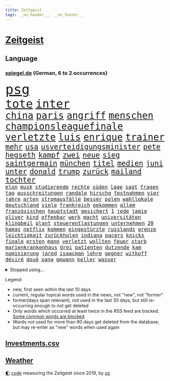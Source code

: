 ```yaml
---
title: Zeitgeist
tags: __no_header__, __no_footer__
---
```


# [Zeitgeist](https://oliz.io/zeitgeist/)

## Language

<h3><a href="https://www.spiegel.de" target="_blank">spiegel.de</a> (German, 6 to 2 occurrences)</h3>
<p style="font-family:monospace">
<span style="font-size:32pt"><a href="news_links.html#psg" class="current">psg</a></span>
<br>
<span style="font-size:27pt"><a href="news_links.html#tote" class="current">tote</a></span>
<span style="font-size:27pt"><a href="news_links.html#inter" class="current">inter</a></span>
<br>
<span style="font-size:22pt"><a href="news_links.html#china" class="current">china</a></span>
<span style="font-size:22pt"><a href="news_links.html#paris" class="current">paris</a></span>
<span style="font-size:22pt"><a href="news_links.html#angriff" class="current">angriff</a></span>
<span style="font-size:22pt"><a href="news_links.html#menschen" class="current">menschen</a></span>
<span style="font-size:22pt"><a href="news_links.html#championsleaguefinale" class="current">championsleaguefinale</a></span>
<span style="font-size:22pt"><a href="news_links.html#verletzte" class="current">verletzte</a></span>
<span style="font-size:22pt"><a href="news_links.html#luis" class="current">luis</a></span>
<span style="font-size:22pt"><a href="news_links.html#enrique" class="current">enrique</a></span>
<span style="font-size:22pt"><a href="news_links.html#trainer" class="current">trainer</a></span>
<br>
<span style="font-size:17pt"><a href="news_links.html#mehr" class="current">mehr</a></span>
<span style="font-size:17pt"><a href="news_links.html#usa" class="current">usa</a></span>
<span style="font-size:17pt"><a href="news_links.html#usverteidigungsminister" class="current">usverteidigungsminister</a></span>
<span style="font-size:17pt"><a href="news_links.html#pete" class="current">pete</a></span>
<span style="font-size:17pt"><a href="news_links.html#hegseth" class="current">hegseth</a></span>
<span style="font-size:17pt"><a href="news_links.html#kampf" class="current">kampf</a></span>
<span style="font-size:17pt"><a href="news_links.html#zwei" class="current">zwei</a></span>
<span style="font-size:17pt"><a href="news_links.html#neue" class="current">neue</a></span>
<span style="font-size:17pt"><a href="news_links.html#sieg" class="current">sieg</a></span>
<span style="font-size:17pt"><a href="news_links.html#saintgermain" class="current">saintgermain</a></span>
<span style="font-size:17pt"><a href="news_links.html#münchen" class="current">münchen</a></span>
<span style="font-size:17pt"><a href="news_links.html#titel" class="current">titel</a></span>
<span style="font-size:17pt"><a href="news_links.html#medien" class="current">medien</a></span>
<span style="font-size:17pt"><a href="news_links.html#juni" class="current">juni</a></span>
<span style="font-size:17pt"><a href="news_links.html#unter" class="current">unter</a></span>
<span style="font-size:17pt"><a href="news_links.html#donald" class="current">donald</a></span>
<span style="font-size:17pt"><a href="news_links.html#trump" class="current">trump</a></span>
<span style="font-size:17pt"><a href="news_links.html#zurück" class="current">zurück</a></span>
<span style="font-size:17pt"><a href="news_links.html#mailand" class="current">mailand</a></span>
<span style="font-size:17pt"><a href="news_links.html#tochter" class="current">tochter</a></span>
<br>
<span style="font-size:12pt"><a href="news_links.html#elon" class="current">elon</a></span>
<span style="font-size:12pt"><a href="news_links.html#musk" class="current">musk</a></span>
<span style="font-size:12pt"><a href="news_links.html#studierende" class="current">studierende</a></span>
<span style="font-size:12pt"><a href="news_links.html#rechte" class="current">rechte</a></span>
<span style="font-size:12pt"><a href="news_links.html#süden" class="current">süden</a></span>
<span style="font-size:12pt"><a href="news_links.html#lage" class="current">lage</a></span>
<span style="font-size:12pt"><a href="news_links.html#sagt" class="current">sagt</a></span>
<span style="font-size:12pt"><a href="news_links.html#fragen" class="current">fragen</a></span>
<span style="font-size:12pt"><a href="news_links.html#tag" class="current">tag</a></span>
<span style="font-size:12pt"><a href="news_links.html#ausschreitungen" class="current">ausschreitungen</a></span>
<span style="font-size:12pt"><a href="news_links.html#randale" class="current">randale</a></span>
<span style="font-size:12pt"><a href="news_links.html#hirschq" class="new">hirschq</a></span>
<span style="font-size:12pt"><a href="news_links.html#festnahmen" class="current">festnahmen</a></span>
<span style="font-size:12pt"><a href="news_links.html#vier" class="current">vier</a></span>
<span style="font-size:12pt"><a href="news_links.html#jahre" class="current">jahre</a></span>
<span style="font-size:12pt"><a href="news_links.html#arten" class="current">arten</a></span>
<span style="font-size:12pt"><a href="news_links.html#stromausfälle" class="current">stromausfälle</a></span>
<span style="font-size:12pt"><a href="news_links.html#besser" class="current">besser</a></span>
<span style="font-size:12pt"><a href="news_links.html#polen" class="current">polen</a></span>
<span style="font-size:12pt"><a href="news_links.html#wahllokale" class="new">wahllokale</a></span>
<span style="font-size:12pt"><a href="news_links.html#deutschland" class="current">deutschland</a></span>
<span style="font-size:12pt"><a href="news_links.html#viele" class="current">viele</a></span>
<span style="font-size:12pt"><a href="news_links.html#frankreich" class="current">frankreich</a></span>
<span style="font-size:12pt"><a href="news_links.html#gekommen" class="current">gekommen</a></span>
<span style="font-size:12pt"><a href="news_links.html#allem" class="current">allem</a></span>
<span style="font-size:12pt"><a href="news_links.html#französischen" class="current">französischen</a></span>
<span style="font-size:12pt"><a href="news_links.html#hauptstadt" class="current">hauptstadt</a></span>
<span style="font-size:12pt"><a href="news_links.html#gesichert" class="current">gesichert</a></span>
<span style="font-size:12pt"><a href="news_links.html#1" class="current">1</a></span>
<span style="font-size:12pt"><a href="news_links.html#jede" class="current">jede</a></span>
<span style="font-size:12pt"><a href="news_links.html#jamie" class="current">jamie</a></span>
<span style="font-size:12pt"><a href="news_links.html#oliver" class="current">oliver</a></span>
<span style="font-size:12pt"><a href="news_links.html#kind" class="current">kind</a></span>
<span style="font-size:12pt"><a href="news_links.html#offenbar" class="current">offenbar</a></span>
<span style="font-size:12pt"><a href="news_links.html#werk" class="current">werk</a></span>
<span style="font-size:12pt"><a href="news_links.html#macht" class="current">macht</a></span>
<span style="font-size:12pt"><a href="news_links.html#universitäten" class="current">universitäten</a></span>
<span style="font-size:12pt"><a href="news_links.html#klingbeil" class="current">klingbeil</a></span>
<span style="font-size:12pt"><a href="news_links.html#plant" class="current">plant</a></span>
<span style="font-size:12pt"><a href="news_links.html#steuerentlastungen" class="new">steuerentlastungen</a></span>
<span style="font-size:12pt"><a href="news_links.html#unternehmen" class="current">unternehmen</a></span>
<span style="font-size:12pt"><a href="news_links.html#20" class="current">20</a></span>
<span style="font-size:12pt"><a href="news_links.html#hamas" class="current">hamas</a></span>
<span style="font-size:12pt"><a href="news_links.html#netflix" class="current">netflix</a></span>
<span style="font-size:12pt"><a href="news_links.html#kommen" class="current">kommen</a></span>
<span style="font-size:12pt"><a href="news_links.html#eingestürzte" class="new">eingestürzte</a></span>
<span style="font-size:12pt"><a href="news_links.html#russlands" class="current">russlands</a></span>
<span style="font-size:12pt"><a href="news_links.html#grenze" class="current">grenze</a></span>
<span style="font-size:12pt"><a href="news_links.html#leichtigkeit" class="current">leichtigkeit</a></span>
<span style="font-size:12pt"><a href="news_links.html#zurückholen" class="new">zurückholen</a></span>
<span style="font-size:12pt"><a href="news_links.html#indiana" class="current">indiana</a></span>
<span style="font-size:12pt"><a href="news_links.html#pacers" class="new">pacers</a></span>
<span style="font-size:12pt"><a href="news_links.html#knicks" class="current">knicks</a></span>
<span style="font-size:12pt"><a href="news_links.html#finale" class="current">finale</a></span>
<span style="font-size:12pt"><a href="news_links.html#ersten" class="current">ersten</a></span>
<span style="font-size:12pt"><a href="news_links.html#mann" class="current">mann</a></span>
<span style="font-size:12pt"><a href="news_links.html#verletzt" class="current">verletzt</a></span>
<span style="font-size:12pt"><a href="news_links.html#wollten" class="current">wollten</a></span>
<span style="font-size:12pt"><a href="news_links.html#feuer" class="current">feuer</a></span>
<span style="font-size:12pt"><a href="news_links.html#starb" class="current">starb</a></span>
<span style="font-size:12pt"><a href="news_links.html#marienkrankenhaus" class="new">marienkrankenhaus</a></span>
<span style="font-size:12pt"><a href="news_links.html#drei" class="current">drei</a></span>
<span style="font-size:12pt"><a href="news_links.html#patienten" class="current">patienten</a></span>
<span style="font-size:12pt"><a href="news_links.html#dutzende" class="current">dutzende</a></span>
<span style="font-size:12pt"><a href="news_links.html#kam" class="current">kam</a></span>
<span style="font-size:12pt"><a href="news_links.html#nominierung" class="current">nominierung</a></span>
<span style="font-size:12pt"><a href="news_links.html#jared" class="current">jared</a></span>
<span style="font-size:12pt"><a href="news_links.html#isaacman" class="new">isaacman</a></span>
<span style="font-size:12pt"><a href="news_links.html#lehre" class="new">lehre</a></span>
<span style="font-size:12pt"><a href="news_links.html#gegner" class="current">gegner</a></span>
<span style="font-size:12pt"><a href="news_links.html#witkoff" class="current">witkoff</a></span>
<span style="font-size:12pt"><a href="news_links.html#désiré" class="new">désiré</a></span>
<span style="font-size:12pt"><a href="news_links.html#doué" class="new">doué</a></span>
<span style="font-size:12pt"><a href="news_links.html#xana" class="new">xana</a></span>
<span style="font-size:12pt"><a href="news_links.html#gewann" class="current">gewann</a></span>
<span style="font-size:12pt"><a href="news_links.html#keller" class="current">keller</a></span>
<span style="font-size:12pt"><a href="news_links.html#wasser" class="current">wasser</a></span>
</p>
<details>
<summary>Stopped using...</summary>
<p class="former" style="font-size:12pt">
verstorbenen(1684) enorm(1682) schnelle(1682) 75(1681) boot(1681) gerettet(1681) philippinen(1681) verschiedene(1681) aufgerufen(1680) flüge(1680) verdächtige(1680) versorgt(1680) 35(1679) elfmeter(1679) führende(1679) investoren(1679) paul(1679) portugal(1679) schön(1679) vergewaltigt(1679) 400(1678) betreiber(1678) düsseldorf(1678) fahrzeug(1678) flugzeuge(1678) lisa(1678) november(1678) tests(1678) verlust(1678) beschimpft(1677) veranstaltung(1677) bisherige(1676) gründer(1676) sicherheitskräfte(1676) trauer(1676) versteigert(1676) begründung(1675) kritische(1675) schien(1675) afrika(1674) erwartungen(1674) nahezu(1674) schwierigkeiten(1674) tor(1674) verluste(1674) arbeitnehmer(1673) blieben(1673) durchsetzen(1673) gefährden(1673) gehören(1673) gestoßen(1673) hoher(1673) strengere(1673) vorsitzenden(1673) wirtschaftsminister(1673) arbeitgeber(1672) planeten(1672) zinsen(1672) erkrankt(1671) see(1671) unrecht(1671) wähler(1671) lebte(1670) siegen(1670) weltweite(1670) zugelassen(1670) bloß(1669) ii(1669) italienischen(1669) förderung(1668) geklärt(1668) kontakte(1668) null(1668) schicken(1668) öl(1668) kämpfer(1667) unterstützer(1667) wiederholt(1667) aufgenommen(1666) stammt(1666) stück(1666) vw(1666) abgebrochen(1665) bezahlen(1665) mode(1664) trainiert(1664) dürften(1663) schnitt(1663) form(1662) globale(1662) schaffte(1657) gemeinsame(1656) politikerin(1656) hängen(1651) gelandet(1650) retter(1650) gehörte(1648) bremsen(1647) provoziert(1646) stress(1645) geborgen(1644) teuren(1629) drohne(1626) rache(1619) missbrauchs(1618) carlos(1537) politikern(1513) cup(1401) ausgefallen(1390) 700(1373) kuriose(1373) börsen(1349) wissing(1346) king(1345) angestellten(1341) tiger(1330) hierzulande(1327) volksverhetzung(1300) mond(1299) schülerin(1283) gestört(1282) seltene(1264) verabschieden(1252) klappt(1242) krim(1219) schwieriger(1218) afrikanischen(1199) aufhören(1189) versagen(1175) ankommt(1159) flüchten(1149) heiß(1110) sylt(1090) zufrieden(1078) stockholm(1074) sprung(1070) veröffentlichen(1061) misshandelt(1059) spitzt(1057) fahrgäste(1054) verzeichnet(1042) landwirtschaft(1038) fpö(1027) island(1017) wünsche(996) franz(994) kriminalität(974) angreifen(954) methoden(947) männliche(945) erfüllen(935) aussichten(913) abbauen(900) 47(886) hauses(884) vulkan(882) zehnte(870) gegründet(866) fahnder(865) day(863) zwingt(845) alcaraz(843) liebt(836) baden(831) verschleppt(828) dennis(823) kleinere(821) wahlsieger(819) uefa(817) attackieren(815) gedanken(809) anlagen(798) laden(794) handelte(793) beeinflussen(791) z(788) optionen(787) dringen(783) genaue(783) umsetzen(781) glas(777) urlauber(748) court(746) spaniens(739) genießen(736) ereignis(734) iphones(729) bekennt(718) zahlungen(708) budget(706) fußballem(688) benachteiligt(683) desaster(671) stockt(670) froh(658) ausnahmezustand(639) 96(635) betrogen(635) prägen(633) sperre(630) goldenen(625) milei(617) uswahl(617) suv(609) verspottet(609) belästigt(602) überraschte(598) expertin(591) 85(586) hinterlässt(583) 2035(581) kritischen(579) beteiligung(570) bestätigte(568) damaskus(563) demonstration(563) wahlsieg(561) abschiebung(554) häftlinge(553) positioniert(551) perry(550) mangelt(549) einschnitte(546) gestritten(537) jacob(527) indischen(523) taugt(523) gesichter(522) bedrängnis(521) dubai(520) befand(518) unwahrscheinlich(518) usdemokraten(514) vergleichsweise(513) zuversichtlich(513) wahre(511) umfangreiche(503) behandlung(502) astronauten(499) rammte(498) athen(497) wofür(486) passagier(483) wunder(481) raumfahrt(479) lily(477) minus(477) satelliten(475) ball(469) sophie(467) kontroversen(466) pünktlich(465) verbringen(456) stützt(455) solches(453) fragte(451) mallorca(449) klette(447) zoo(446) jenseits(442) sechste(441) schülerinnen(435) dominiert(434) märkte(433) hochstapler(431) stammen(428) internen(426) plastik(425) vizepräsident(424) jeff(421) pogačar(421) tadej(421) koch(420) kürze(420) flüchtlingen(418) boss(416) messen(413) rechtsradikale(411) parlaments(409) katja(408) fangen(406) wirklichkeit(405) 44(403) schlimmste(402) heimatland(400) milliardäre(400) unzulässig(399) locker(395) versuchter(390) loben(389) parteispitze(387) bruch(382) norwegische(382) düstere(378) depression(373) arbeitslosigkeit(369) kundschaft(368) 46(367) besitzt(367) kugeln(367) ego(366) geheiratet(365) 21jährige(363) beirut(363) enkel(362) bnd(361) vogelgrippe(361) stiegen(358) palästinensern(356) robin(352) moderatorin(349) reynolds(348) glaubte(346) kollegin(344) 200000(343) münchens(343) jubelt(338) kurse(336) rekordsumme(336) sorgten(335) seltenen(333) kamala(330) lohn(329) vermummte(326) atem(325) wachsende(325) brat(323) feuert(323) verfehlt(315) vergewaltigte(315) oberfläche(311) erwischt(310) indiens(310) anruf(308) lebenden(307) zerstörten(307) auszugeben(306) neudelhi(305) zugunsten(304) überprüft(304) 38jährige(303) erschüttern(302) geschah(301) simone(301) zweijähriger(301) trauma(300) entsprechenden(298) inlandsgeheimdienst(298) grafiken(297) america(294) merken(293) friedliche(292) potenzielle(292) sparprogramm(291) brutalität(289) dir(289) samsung(289) personalie(287) klappen(283) vermächtnis(283) riese(281) sitzung(281) status(278) 2028(277) 27jährige(276) tönen(275) kunstwerke(274) japans(273) senden(273) todesfälle(273) verlusten(271) entlassungen(270) satiriker(269) militante(267) abbau(265) daniela(265) ozempic(265) kurzzeitig(264) portugals(264) ifoinstituts(262) rohstoffen(259) verbannt(259) australische(258) gange(257) container(256) aachen(255) stromversorgung(255) bundestagswahlkampf(252) 94(251) osaka(249) wolfsburger(248) pakistanischen(247) ratlos(245) anzahl(244) gefördert(244) heidi(244) recherchen(243) versorgen(243) teuersten(240) februar(238) manipuliert(237) pflichten(237) quarterback(237) spö(236) udo(236) ehre(235) geringe(232) lkwfahrer(232) bezos(230) aston(229) diktators(227) mächtigste(226) anzeigen(224) generationen(221) umdenken(220) fortuna(218) bestand(216) schwerste(215) aussterben(214) sam(214) green(213) voraussichtlich(213) klimaaktivistin(212) armen(211) eindringlich(209) seltsames(209) identifizieren(208) ukrainepolitik(207) gerd(205) ersetzen(204) göttingen(204) downsyndrom(203) amerikanischer(201) meteorologen(201) studenten(201) gemeinsamer(200) hall(200) designierten(198) kanzlerpartei(198) mussolini(196) fatal(194) mittagessen(194) odessa(194) abseits(192) gesänge(192) schachwelt(192) 40jährigen(191) lakers(191) personalien(191) iwf(189) chatbot(188) ungebremst(188) lucas(186) trumpberater(186) ikone(185) umgebracht(185) alpin(184) ski(184) skisport(184) beschädigen(182) fähre(181) löhne(181) sexismus(181) elektronische(179) deckt(178) demontiert(178) feministische(178) gefahndet(178) komikerin(178) satt(178) young(178) 2012(177) potenziellen(177) überfallen(177) eingeleitet(176) madison(176) verabreicht(176) behandeln(174) uskongress(174) zwingen(173) kurioses(172) nutzung(172) gefängnisstrafe(171) kulisse(170) getrübt(169) unis(169) arbeitsgericht(168) wertvoll(168) gewinnerin(167) kassen(166) luftverkehr(166) ministerien(166) schnellstmöglich(166) niederlagen(165) slalom(165) disziplin(164) reichinnek(164) millionenhöhe(163) säuglinge(163) anfing(161) angestellte(161) beatrix(161) wohlhabenden(161) zehntausenden(160) 250000(159) dating(159) eignet(158) zugeständnisse(157) 116(156) toxische(156) email(155) mandat(155) mobilität(155) serena(155) conor(154) günstiges(154) wissenschaftlern(154) äußeres(154) üppig(154) heimniederlage(153) pentagon(153) pentagonchef(153) reallöhne(153) rücklagen(153) strich(152) sbahn(151) bußgelder(150) nachnamen(150) zurückgegeben(150) aufzugeben(149) kollidierte(149) kriegsrecht(149) mineralien(149) sukyeol(149) yoon(149) bedeckt(148) referendariat(148) unabhängig(148) überraschungen(148) mache(146) pflegekraft(146) scheibe(146) ungewisse(146) chaotische(145) engen(145) 170(144) abschneiden(144) katy(144) netflixstar(144) venezolanische(144) vision(144) wirtschaftsministerium(144) niederzulegen(143) abwenden(142) schülern(142) siegel(142) gesundheitssystem(141) zündet(141) rücknahme(140) griffen(139) halbinsel(139) männlicher(138) fürchteten(137) rekordzeit(137) 32jährige(134) geleitet(134) ökostrom(134) charli(132) witzelt(132) xcx(132) hinsicht(131) kauflaune(131) dankbar(130) meiden(130) ward(129) abgasvorschriften(128) baubranche(128) privater(128) republikanische(128) gründet(127) angezogen(126) dončić(126) luka(126) urheber(126) 113(125) bluttat(125) diverse(125) panda(125) schönheit(125) besitzern(124) slowene(124) santa(123) wochenlangem(123) ausgerottet(122) bestens(122) gewicht(122) handelsschiff(122) versöhnlich(122) votiert(122) lieferdienste(120) vornamen(120) erhältlich(119) linker(119) regierte(118) stellvertreter(118) thüringischen(118) veränderungen(118) abgenickt(117) flugzeugunglück(117) gräueltaten(117) ältester(117) beisetzung(116) kampfgeist(116) rbb(116) 41jährige(115) explodierten(115) übers(115) atomkraftwerk(114) pulver(114) road(114) zeige(114) herzschrittmacher(113) linkenpolitikerin(113) unglücksursache(113) handschlag(112) lebensgefährlichen(112) republikanischen(112) verfallen(112) verhaftung(112) verlässlich(112) gleichstellung(111) stört(111) sauer(110) aufbau(109) ber(109) ebene(109) hadern(109) verkleidet(109) angesetzt(108) dunkel(108) firewall(108) sarg(108) woods(108) renoviert(107) statistischem(107) taxi(107) vorzugehen(107) wahlausgang(107) angefeindet(106) annexion(106) gefechten(106) investment(106) notenbank(106) preissteigerungen(106) haas(105) scheidenden(105) vorort(105) fa(104) chemikalien(103) lea(103) vorwand(103) abbas(102) spiels(101) untergraben(101) user(101) wohnmobil(100) boykottiert(99) rückgängig(99) teilten(99) 1979(98) weltwirtschaftsforum(98) abgeschobenen(97) erleiden(97) revolutionieren(96) travis(96) gelaufen(95) rechtfertigen(95) anwesenden(94) barcelonas(94) saale(94) 33jährige(93) dekrete(93) verdanken(93) vorboten(93) exoplanet(92) publik(92) massenpanik(91) theo(91) zwanziger(91) ausrede(90) managerin(90) nützt(90) südasien(90) arbeitslosen(89) detroit(89) entscheidender(89) niro(89) pistons(89) usamerikanischen(89) winkel(89) zapfenstreich(89) ausweisungen(88) autofahren(88) friert(88) hannah(88) koalas(88) niedrigere(88) schranken(88) vorgängerregierung(88) aktuelles(87) angehalten(87) chats(87) furore(87) geschmäht(87) personelle(87) poettinger(87) rathaus(87) senders(87) spiegelblog(87) beziffert(86) gläubiger(86) rachefeldzug(86) salvador(86) tüfteln(86) übergangspräsident(86) formstarken(85) gemälde(85) graham(85) kiapp(85) quartalszahlen(85) rechtsanwalt(85) cduparteitag(84) elektrofahrzeuge(83) jazz(83) kernfusion(83) santos(83) usaid(83) altman(82) geiselhaft(82) parasportler(82) usrichter(82) 235(81) entwickelten(81) herauszufinden(81) leichnam(81) schiller(81) stromnetz(81) vergangenem(81) vermutete(81) übernahmepläne(81) kluge(80) trumpzölle(80) auffallend(79) experiment(79) längerer(79) notfallmaßnahme(79) verbraucherschutz(79) erdstöße(78) kontrollverlust(78) osbourne(78) ozzy(78) sabbath(78) unterscheiden(78) 86jährige(77) berges(77) bullshit(77) entging(77) heino(77) plakatkampagne(77) rotgrüner(77) vogelgrippevirus(77) zimmermann(77) absitzen(76) esa(76) iberische(76) negativ(76) brandstiftung(75) crow(75) grenzregion(75) hündin(75) sheryl(75) tschernobyl(75) zusammenhänge(75) antibiotika(74) ausgerastet(74) bio(74) fiat(74) genugtuung(74) iranisches(74) ulrich(74) verbinden(74) alan(73) christiane(73) erfolgte(73) friedensabkommen(73) gestärkt(73) interessenkonflikte(73) klischees(73) mutieren(73) onlinehändler(73) werdende(73) 21jähriger(72) abgehängt(72) arbeitsmoral(72) bitter(72) gelogen(72) geländewagen(72) unfreiwillig(72) wolkenkratzer(72) 4000(71) bürgerschaftswahl(71) kotropfen(71) kühnert(71) supreme(71) vermehrt(71) verwendete(71) 31jährige(70) ausrücken(70) drogerie(70) kartenzahlungen(70) laufstegen(70) momenten(70) unfähig(70) usvizepräsidenten(70) wahrscheinlichste(70) weltrekord(70) buschbrände(69) gesungen(69) grafschaft(69) uszöllen(69) kooperieren(68) sicherheitsgarantien(68) ukrainedeal(68) unparteiische(68) verarscht(68) verstummen(68) basketball(67) kanone(67) spontanen(67) unschuld(67) zwischendurch(67) müht(66) tennisweltrangliste(66) hinterließen(65) kompromisse(65) libanesischen(65) spendenaffäre(65) tvinterview(65) amtsmissbrauchs(64) hildesheim(64) leeds(64) spirit(64) umgesiedelt(64) kulturkampf(63) lorenzo(63) solarzellen(63) abstiegskandidat(62) einschneidende(62) einsparungen(62) mindestlohns(62) newsupdate(62) rohstoffabkommen(62) sbahnsurfen(62) teuerungsrate(62) übergewicht(62) dokuserie(61) dsv(61) gegnerische(61) kommentaren(61) regierungsbündnis(61) baerbocks(60) behördenchef(60) benito(60) diplomatischer(60) entgegenkommen(60) gerätselt(60) neugeborenen(60) 1860(59) beerdigt(59) bosnienherzegowina(59) bröckelt(59) bürokratische(59) glücklichen(59) junges(59) liberal(59) pilnacek(59) säumen(59) trinkgeld(59) trinkgelddebatte(59) tschentscher(59) voraussetzungen(59) benn(58) charterflug(58) eubank(58) handelsminister(58) neil(58) parlamenten(58) verpflichtungen(58) benannt(57) crystal(57) dodik(57) eautohersteller(57) einzelfall(57) fußballkarriere(57) hochrangige(57) milorad(57) palace(57) republika(57) serbenführer(57) wahlrecht(57) ackerland(56) annette(56) atemnot(56) batic(56) brandanschläge(56) fiktion(56) intrigen(56) schrott(56) abschalten(55) amokfahrt(55) anndorit(55) boy(55) exodus(55) familienvater(55) masern(55) selbstvermarktung(55) verdammt(55) verkehrstote(55) behindert(54) kreuzberg(54) lindenberg(54) prominent(54) schwächer(54) schwärmen(54) sicherheitsbedenken(54) statistiken(54) trainerin(54) wagenknechts(54) college(53) denkmal(53) dissidenten(53) festgelegte(53) fortgesetzt(53) grundlegend(53) klugen(53) mathieu(53) ruht(53) schönebeck(53) verstehe(53) erproben(52) handhabung(52) justizbeamten(52) linda(52) seinerzeit(52) feindlichen(51) ghanaische(51) pässe(51) satte(51) tüv(51) big(50) campingplätze(50) desolates(50) mittags(50) ungewöhnliches(50) angetrieben(49) flüchtlingsunterkunft(49) getäuscht(49) kriegsparteien(49) lukrative(49) vormachtstellung(49) patient(48) angestaut(47) erkelenz(47) lithium(47) synagoge(47) wilhelm(47) zweijährige(47) usbundesrichter(46) afdabgeordnete(45) einzigen(45) klägerin(45) programmdirektorin(45) comingout(44) linksradikalen(44) spielzeug(44) gefüllt(43) genervt(43) getrunken(43) knast(43) stade(43) strohmann(43) tarnkappenjets(43) einberufen(42) lebenslangen(42) neunzigern(42) reim(42) tennessee(42) bulli(41) englands(41) gera(41) geschieht(41) konfrontation(41) letztlich(41) würdigten(41) autozulieferer(40) bands(40) bundesnachrichtendienst(40) diebstahls(40) ernennt(40) hauseigene(40) hurricane(40) sanders(40) shanghai(40) vollwaschmittel(40) waschmittel(40) 2600(39) bewiesen(39) bürgermeisters(39) geburtenrate(39) goldpreis(39) klassische(39) lauert(39) ottawa(39) perfiden(39) riedl(39) zulieferer(39) 61(38) amtskollege(38) gwyneth(38) martialischen(38) paltrow(38) privatsphäre(38) regelt(38) verlaufen(38) dfbpräsidenten(37) elektrowende(37) exklusivität(37) gnade(37) heilende(37) klubbesitzer(37) kürzt(37) michigan(37) moschee(37) stocken(37) tourismus(37) verschiebungen(37) wiz(37) zelt(37) zerschlägt(37) alexandra(36) anreisen(36) feierstunde(36) geschäftsführend(36) hüpfen(36) katharina(36) mobilfunk(36) parkplätze(36) personellen(36) südbaden(36) viertgrößte(36) vorschlägen(36) ablaufen(35) dfbelf(35) karrieren(35) my(35) begriffe(34) festhalten(34) gleichermaßen(34) kindersterblichkeit(34) veneers(34) verknallt(34) exportieren(33) hood(33) parteigründerin(33) rebellieren(33) revolutioniert(33) riskanten(33) stadtparlament(33) valerie(33) woke(33) atomabkommen(32) kassieren(32) korrespondent(32) nationalspielerinnen(32) rhein(32) tische(32) verprellt(32) zweijährigen(32) angeht(31) chat(31) festnehmen(31) funkstille(31) klang(31) psychologische(31) türmer(31) abflug(30) abwehrspieler(30) ausgesperrt(30) bushaltestelle(30) c(30) entstehung(30) geschäftsklimaindex(30) ifogeschäftsklimaindex(30) mikroorganismen(30) zeilen(30) zufriedener(30) einstellungen(29) finanzministerin(29) inlandsgeheimdienstchef(29) korruptionsvorwürfe(29) osterhasen(29) skelett(29) säugling(29) usern(29) überschwemmt(29) überwiegend(29) bediente(28) parken(28) spitzenamt(28) ukrainegesprächen(28) verursachen(28) adolescence(27) alben(27) rasches(27) steuerhinterziehung(27) waldes(27) beben(26) irgendwo(26) maggiore(26) tranken(26) vorbehalten(26) mischen(25) mittelfeld(25) riskieren(25) schwerwiegende(25) vielerlei(25) westerwald(25) zugzwang(25) ausweis(24) frisches(24) hitserie(24) kallas(24) kartenzahlung(24) schinbetchef(24) stadiondach(24) wisconsin(24) funktion(23) matchmaker(23) schwankungen(23) trainerstab(23) bushido(22) dämpfen(22) gabriel(22) grübeln(22) hörer(22) jungtiere(22) kamikazedrohnen(22) monarchen(22) xiaomi(22) blinde(21) boxweltmeisterin(21) festnimmt(21) fröhlich(21) nacheinander(21) rechtzeitiges(21) strauß(21) strengeren(21) veruntreuung(21) 89jährige(20) argentinischen(20) droge(20) fame(20) flossen(20) gotteskrieger(20) leichtes(20) malta(20) radrennen(20) schlagzeile(20) zurückzuziehen(20) abgerissen(19) andré(19) ausgeräumt(19) bescheren(19) brote(19) hindernis(19) klitschko(19) lesotho(19) mysteriösen(19) psychotherapeut(19) verbilligen(19) betreuungsplatz(18) gemein(18) inkrafttreten(18) inszenierten(18) lerne(18) masse(18) rassismusvorwürfe(18) schulz(18) festgesetzt(17) lieblingsgericht(17) morgan(17) aufnahme(16) thüringerin(16) träumte(16) ubahn(16) unoflüchtlingen(16) vergebung(16) waisen(16) walk(16) zurückschlagen(16) überresten(16) 21jährigen(15) arbeite(15) disco(15) diszipliniert(15) dünne(15) erfassen(15) ketten(15) notlage(15) cafés(14) flüchtig(14) liebling(14) vollstreckt(14) abgelegt(13) kurios(13) lästert(13) operative(13) poel(13) polizeischüssen(13) safe(13) shootingstar(13) bandenmitglieder(12) beweismittel(12) brillierte(12) börsenkurse(12) coachellaauftritt(12) schwieriges(12) spült(12) trittau(12) bauwerk(11) evangelischen(11) gebrauch(11) tatorts(11) verschleierung(11)
</p>
</details>
<p>Legend:
<ul>
<li><span class="new">new</span>, first seen within the last 10 days</li>
<li><span class="current">current</span>, regular topical words used in the news, not "new", not "former"</li>
<li><span class="former">former(days span relevant)</span>, not used in the last 30 days, but still re-occurring enough to not get deleted</li>
<li>Only words which occurred at least twice in the RSS feed are tracked. <a href="language/filters.py">Some common words are blocked</a></li>
<li>Words not used for more than 90 days get deleted from the database, but may re-enter as "new" words when used again</li>
</ul>
</p>

## [Investments](investments.html)[.csv](investments.csv)

## [Weather](weather.html)

<footer>
<a href="javascript:toggleTheme()" class="nav">🌓</a>
<a href="https://github.com/ooz/zeitgeist">code</a> measuring the Zeitgeist since 2019, by <a href="https://oliz.io">oz</a>
</footer>
